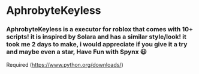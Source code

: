 # AphrobyteKeyless
### AphrobyteKeyless is a executor for roblox that comes with 10+ scripts! it is inspired by Solara and has a similar style/look! it took me 2 days to make, i would appreciate if you give it a try and maybe even a star, Have Fun with Spynx 😃
Required (https://www.python.org/downloads/)
